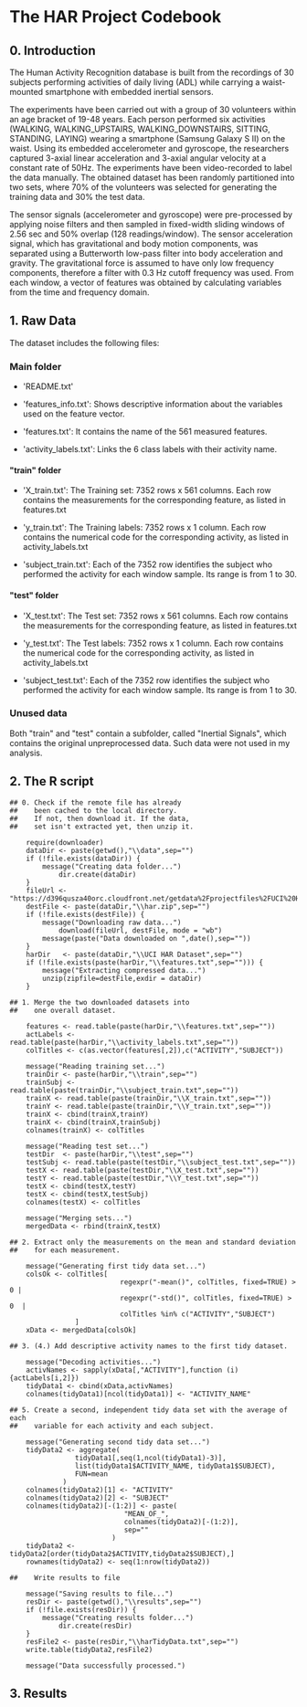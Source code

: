 The HAR Project Codebook
========================

## 0. Introduction

The Human Activity Recognition database is built from the recordings of 30 subjects performing activities of daily living (ADL) while carrying a waist-mounted smartphone with embedded inertial sensors.

The experiments have been carried out with a group of 30 volunteers within an age bracket of 19-48 years. Each person performed six activities (WALKING, WALKING_UPSTAIRS, WALKING_DOWNSTAIRS, SITTING, STANDING, LAYING) wearing a smartphone (Samsung Galaxy S II) on the waist. Using its embedded accelerometer and gyroscope, the researchers captured 3-axial linear acceleration and 3-axial angular velocity at a constant rate of 50Hz. The experiments have been video-recorded to label the data manually. The obtained dataset has been randomly partitioned into two sets, where 70% of the volunteers was selected for generating the training data and 30% the test data. 

The sensor signals (accelerometer and gyroscope) were pre-processed by applying noise filters and then sampled in fixed-width sliding windows of 2.56 sec and 50% overlap (128 readings/window). The sensor acceleration signal, which has gravitational and body motion components, was separated using a Butterworth low-pass filter into body acceleration and gravity. The gravitational force is assumed to have only low frequency components, therefore a filter with 0.3 Hz cutoff frequency was used. From each window, a vector of features was obtained by calculating variables from the time and frequency domain.

## 1. Raw Data

The dataset includes the following files:

### Main folder

- 'README.txt'

- 'features_info.txt': Shows descriptive information about the variables used on the feature vector.

- 'features.txt': It contains the name of the 561 measured features.

- 'activity_labels.txt': Links the 6 class labels with their activity name.

#### "train" folder

- 'X_train.txt': The Training set: 7352 rows x 561 columns. Each row contains the measurements for the corresponding  feature, as listed in features.txt

- 'y_train.txt': The Training labels: 7352 rows x 1 column. Each row contains the numerical code for the corresponding  activity, as listed in activity_labels.txt

- 'subject_train.txt': Each of the 7352 row identifies the subject who performed the activity for each window sample. Its range is from 1 to 30. 

#### "test" folder

- 'X_test.txt': The Test set: 7352 rows x 561 columns. Each row contains the measurements for the corresponding  feature, as listed in features.txt

- 'y_test.txt': The Test labels: 7352 rows x 1 column. Each row contains the numerical code for the corresponding  activity, as listed in activity_labels.txt

- 'subject_test.txt': Each of the 7352 row identifies the subject who performed the activity for each window sample. Its range is from 1 to 30.

### Unused data

Both "train" and "test" contain a subfolder, called "Inertial Signals", which contains the original unpreprocessed data. Such data were not used in my analysis.

## 2. The R script

```
## 0. Check if the remote file has already
##    been cached to the local directory.
##    If not, then download it. If the data,
##    set isn't extracted yet, then unzip it.

	require(downloader)
	dataDir <- paste(getwd(),"\\data",sep="")
	if (!file.exists(dataDir)) {
		message("Creating data folder...")
	    	dir.create(dataDir)
	}
	fileUrl <- "https://d396qusza40orc.cloudfront.net/getdata%2Fprojectfiles%2FUCI%20HAR%20Dataset.zip"
	destFile <- paste(dataDir,"\\har.zip",sep="")
	if (!file.exists(destFile)) {
		message("Downloading raw data...")
    		download(fileUrl, destFile, mode = "wb")
		message(paste("Data downloaded on ",date(),sep=""))
	}
	harDir   <- paste(dataDir,"\\UCI HAR Dataset",sep="")
	if (!file.exists(paste(harDir,"\\features.txt",sep=""))) {
		message("Extracting compressed data...")
		unzip(zipfile=destFile,exdir = dataDir)
	}

## 1. Merge the two downloaded datasets into
##    one overall dataset.

	features <- read.table(paste(harDir,"\\features.txt",sep=""))
	actLabels <- read.table(paste(harDir,"\\activity_labels.txt",sep=""))
	colTitles <- c(as.vector(features[,2]),c("ACTIVITY","SUBJECT"))	

	message("Reading training set...")
	trainDir <- paste(harDir,"\\train",sep="")
	trainSubj <- read.table(paste(trainDir,"\\subject_train.txt",sep=""))
	trainX <- read.table(paste(trainDir,"\\X_train.txt",sep=""))
	trainY <- read.table(paste(trainDir,"\\Y_train.txt",sep=""))
	trainX <- cbind(trainX,trainY)
	trainX <- cbind(trainX,trainSubj)
	colnames(trainX) <- colTitles

	message("Reading test set...")
	testDir  <- paste(harDir,"\\test",sep="")
	testSubj <- read.table(paste(testDir,"\\subject_test.txt",sep=""))
	testX <- read.table(paste(testDir,"\\X_test.txt",sep=""))
	testY <- read.table(paste(testDir,"\\Y_test.txt",sep=""))
	testX <- cbind(testX,testY)
	testX <- cbind(testX,testSubj)
	colnames(testX) <- colTitles
	
	message("Merging sets...")
	mergedData <- rbind(trainX,testX)

## 2. Extract only the measurements on the mean and standard deviation
##    for each measurement.

	message("Generating first tidy data set...")
	colsOk <- colTitles[
                           regexpr("-mean()", colTitles, fixed=TRUE) > 0 |
                           regexpr("-std()", colTitles, fixed=TRUE) > 0  |
                           colTitles %in% c("ACTIVITY","SUBJECT")
                ]
	xData <- mergedData[colsOk]
	
## 3. (4.) Add descriptive activity names to the first tidy dataset.

	message("Decoding activities...")
	activNames <- sapply(xData[,"ACTIVITY"],function (i){actLabels[i,2]})
	tidyData1 <- cbind(xData,activNames)
	colnames(tidyData1)[ncol(tidyData1)] <- "ACTIVITY_NAME"

## 5. Create a second, independent tidy data set with the average of each
##    variable for each activity and each subject.

	message("Generating second tidy data set...")
	tidyData2 <- aggregate(
				tidyData1[,seq(1,ncol(tidyData1)-3)],
				list(tidyData1$ACTIVITY_NAME, tidyData1$SUBJECT),
				FUN=mean
			 )
	colnames(tidyData2)[1] <- "ACTIVITY"
	colnames(tidyData2)[2] <- "SUBJECT"
	colnames(tidyData2)[-(1:2)] <- paste(
							"MEAN_OF_",
							colnames(tidyData2)[-(1:2)],
							sep=""
						 )
	tidyData2 <- tidyData2[order(tidyData2$ACTIVITY,tidyData2$SUBJECT),]
	rownames(tidyData2) <- seq(1:nrow(tidyData2))

##    Write results to file

	message("Saving results to file...")
	resDir <- paste(getwd(),"\\results",sep="")
	if (!file.exists(resDir)) {
		message("Creating results folder...")
	    	dir.create(resDir)
	}
	resFile2 <- paste(resDir,"\\harTidyData.txt",sep="")
	write.table(tidyData2,resFile2)

	message("Data successfully processed.")

```

## 3. Results
